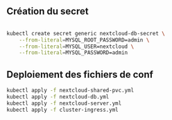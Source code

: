 ## Création du secret 

```sh

kubectl create secret generic nextcloud-db-secret \
    --from-literal=MYSQL_ROOT_PASSWORD=admin \
    --from-literal=MYSQL_USER=nextcloud \
    --from-literal=MYSQL_PASSWORD=admin
```

## Deploiement des fichiers de conf 

```sh
kubectl apply -f nextcloud-shared-pvc.yml 
kubectl apply -f nextcloud-db.yml
kubectl apply -f nextcloud-server.yml 
kubectl apply -f cluster-ingress.yml 
```
